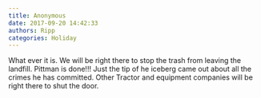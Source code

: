 ```yaml
---
title: Anonymous
date: 2017-09-20 14:42:33
authors: Ripp
categories: Holiday
---
```


 What ever it is. We will be right there to stop the trash from leaving the landfill. Pittman is done!!!  Just the tip of he iceberg came out about all the crimes he has committed.  Other Tractor and equipment companies will be right there to shut the door.